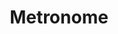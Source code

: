 ---
published: true
layout: app
category: app
created: 2015-10-07
updated: 2015-10-07

title: Metronome
permalink: /Metronome/
title_obvious: true
generic: Metronome
description: A very light and neat click app for elementary OS.
license: GPL v3

authors:
  - name: Artem Anufrij
    url: 'https://launchpad.net/~artem-anufrij'

links:
  - type: Launchpad
    url: metronome
  - type: Google+
    url: 101587650787796657209/posts/3XatxaFFrLp
  # Screenshots, videos, reviews
  - type: Screenshots
    url: 'https://plus.google.com/u/0/101587650787796657209/posts/3yxJ1qY8bJi?pid=6200455784682572114&oid=101587650787796657209'

screenshots:
  - Metronome.png

tags:
  - Freya
---